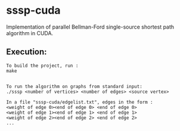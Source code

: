# sssp-cuda
Implementation of parallel Bellman-Ford single-source shortest path algorithm in CUDA.

## Execution:
```
To build the project, run :
make

```
```

To run the algorithm on graphs from standard input:
./sssp <number of vertices> <number of edges> <source vertex>

In a file "sssp-cuda/edgelist.txt", edges in the form :
<weight of edge 0><end of edge 0> <end of edge 0>
<weight of edge 1><end of edge 1> <end of edge 1>
<weight of edge 2><end of edge 2> <end of edge 2>
...

```


